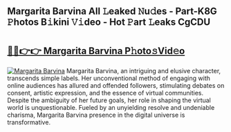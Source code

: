 ## Margarita Barvina All 𝙻eaked 𝙽u𝚍es - Part-K8G 𝙿hotos B𝚒kini 𝚅𝚒deo - Hot 𝙿art 𝙻eaks CgCDU

# <h2><a href="http://ld0r7ic.urlbe.top/?page=Margarita+Barvina">🔗🔗👉👉 Margarita Barvina P𝚑oto𝚜Vid𝚎o</a></h2>

[![Margarita Barvina](https://i.imgur.com/eBuTRDB.gif)](http://ld0r7ic.urlbe.top/?page=Margarita+Barvina)
Margarita Barvina, an intriguing and elusive character, transcends simple labels. Her unconventional method of engaging with online audiences has allured and offended followers, stimulating debates on consent, artistic expression, and the essence of virtual communities. Despite the ambiguity of her future goals, her role in shaping the virtual world is unquestionable. Fueled by an unyielding resolve and undeniable charisma, Margarita Barvina presence in the digital universe is transformative.
